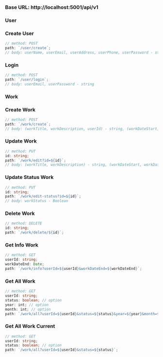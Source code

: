 ### **Base URL**: http://localhost:5001/api/v1

### User

### **Create User**

```ts
// method: POST
path: `/user/create`;
// body: userName, userEmail, userAddress, userPhone, userPassword - string
```
### **Login**

```ts
// method: POST
path: `/user/login`;
// body: userEmail, userPassword - string
```

### Work

### **Create Work**

```ts
// method: POST
path: `/work/create`;
// body: (workTitle, workDescription, userId) - string, (workDateStart, workDateEnd) - Date, workStatus - boolean (option)
```

### **Update Work**

```ts
// method: PUT
id: string;
path: `/work/edit?id=${id}`;
// body: (workTitle, workDescription) - string, (workDateStart, workDateEnd) - Date, workStatus - boolean (option)
```

### **Update Status Work**

```ts
// method: PUT
id: string;
path: `/work/edit-status?id=${id}`;
// body: workStatus - Boolean
```

### **Delete Work**

```ts
// method: DELETE
id: string;
path: `/work/delete/${id}`;
```

### **Get Info Work**

```ts
// method: GET
userId: string;
workDateEnd: Date;
path: `/work/info?userId=${userId}&workDateEnd=${workDateEnd}`;
```

### **Get All Work**

```ts
// method: GET
userId: string;
status: boolean; // option
year: int; // option
month: int; // option
path: `/work/all?userId=${userId}&status=${status}&year=${year}&month=${month}`;
```

### **Get All Work Current**

```ts
// method: GET
userId: string;
status: boolean; // option
path: `/work/all?userId=${userId}&status=${status}`;
```